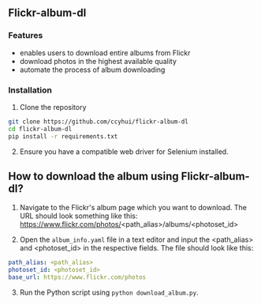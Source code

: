 ## Flickr-album-dl

### Features
- enables users to download entire albums from Flickr
- download photos in the highest available quality
- automate the process of album downloading

### Installation
1. Clone the repository

```bash
git clone https://github.com/ccyhui/flickr-album-dl
cd flickr-album-dl
pip install -r requirements.txt
```

2. Ensure you have a compatible web driver for Selenium installed.

## How to download the album using Flickr-album-dl?
1. Navigate to the Flickr's album page which you want to download. The URL should look something like this:
https://www.flickr.com/photos/<path_alias>/albums/<photoset_id>

2. Open the `album_info.yaml` file in a text editor and input the <path_alias> and <photoset_id> in the respective fields. The file should look like this:

```yaml
path_alias: <path_alias>
photoset_id: <photoset_id>
base_url: https://www.flickr.com/photos
```

3. Run the Python script using `python download_album.py`.
